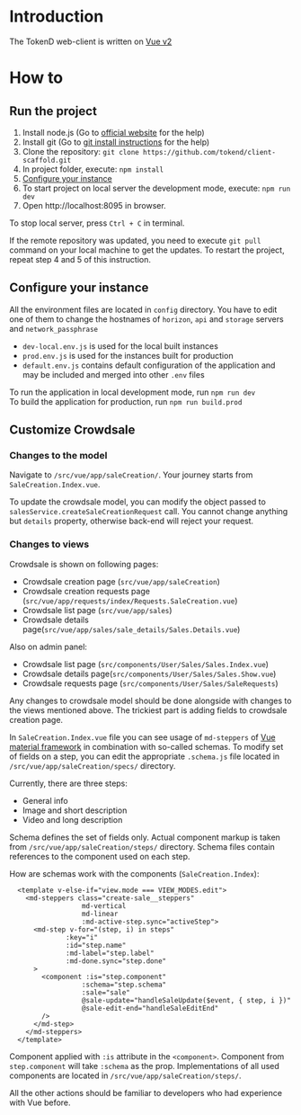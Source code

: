 # Introduction

The TokenD web-client is written on [Vue v2](https://vuejs.org/v2/guide/)

# How to
## Run the project

1. Install node.js (Go to [official website](https://nodejs.org/en/) for the help)
2. Install git (Go to [git install instructions](https://git-scm.com/book/en/v2/Getting-Started-Installing-Git) for the help)
3. Clone the repository: `git clone https://github.com/tokend/client-scaffold.git`
4. In project folder, execute: `npm install`
5. [Configure your instance](#configure-instance)
6. To start project on local server the development mode, execute: `npm run dev`
7. Open http://localhost:8095 in browser.

To stop local server, press `Ctrl + C` in terminal.

If the remote repository was updated, you need to execute `git pull` command on your local machine to get the updates. To restart the project, repeat step 4 and 5 of this instruction.

## Configure your instance
All the environment files are located in `config` directory. You have to edit one of them
to change the hostnames of `horizon`, `api` and `storage` servers and `network_passphrase`
- `dev-local.env.js` is used for the local built instances
- `prod.env.js` is used for the instances built for production
- `default.env.js` contains default configuration of the application and may be included
  and merged into other `.env` files

To run the application in local development mode, run `npm run dev`  
To build the application for production, run `npm run build.prod`

## Customize Crowdsale

### Changes to the model

Navigate to `/src/vue/app/saleCreation/`. Your journey starts from `SaleCreation.Index.vue`.

To update the crowdsale model, you can modify the object passed to `salesService.createSaleCreationRequest` call. You cannot change anything but `details` property, otherwise back-end will reject your request.

### Changes to views

Crowdsale is shown on following pages:
- Crowdsale creation page (`src/vue/app/saleCreation`)
- Crowdsale creation requests page
(`src/vue/app/requests/index/Requests.SaleCreation.vue`)
- Crowdsale list page
(`src/vue/app/sales`)
- Crowdsale details page(`src/vue/app/sales/sale_details/Sales.Details.vue`)

Also on admin panel:
- Crowdsale list page (`src/components/User/Sales/Sales.Index.vue`)
- Crowdsale details page(`src/components/User/Sales/Sales.Show.vue`)
- Crowdsale requests page
(`src/components/User/Sales/SaleRequests`)

Any changes to crowdsale model should be done alongside with changes to the views mentioned above. The trickiest part is adding fields to crowdsale creation page.

In `SaleCreation.Index.vue` file you can see usage of `md-steppers` of [Vue material framework](https://vuematerial.io/) in combination with so-called schemas. To modify set of fields on a step, you can edit the appropriate `.schema.js` file located in `/src/vue/app/saleCreation/specs/` directory.

Currently, there are three steps:
- General info
- Image and short description
- Video and long description

Schema defines the set of fields only. Actual component markup is taken from `/src/vue/app/saleCreation/steps/` directory. Schema files contain references to the component used on each step.

How are schemas work with the components (`SaleCreation.Index`):
```
  <template v-else-if="view.mode === VIEW_MODES.edit">
    <md-steppers class="create-sale__steppers"
                  md-vertical
                  md-linear
                  :md-active-step.sync="activeStep">
      <md-step v-for="(step, i) in steps"
              :key="i"
              :id="step.name"
              :md-label="step.label"
              :md-done.sync="step.done"
      >
        <component :is="step.component"
                  :schema="step.schema"
                  :sale="sale"
                  @sale-update="handleSaleUpdate($event, { step, i })"
                  @sale-edit-end="handleSaleEditEnd"
        />
      </md-step>
    </md-steppers>
  </template>
```

Component applied with `:is` attribute in the `<component>`. Component from `step.component` will take `:schema` as the prop. Implementations of all used components are located in `/src/vue/app/saleCreation/steps/`.

All the other actions should be familiar to developers who had experience with Vue before.
